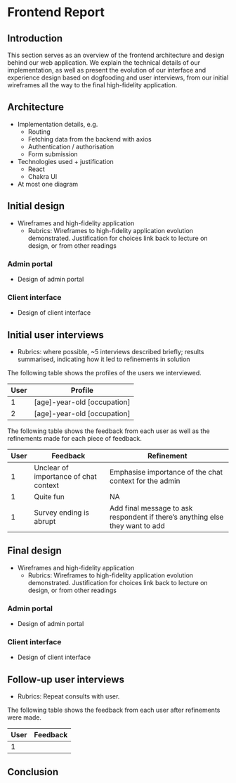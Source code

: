 # Frontend Report

## Introduction

This section serves as an overview of the frontend architecture and design behind our web application. We explain the technical details of our implementation, as well as present the evolution of our interface and experience design based on dogfooding and user interviews, from our initial wireframes all the way to the final high-fidelity application.

## Architecture

- Implementation details, e.g.
  - Routing
  - Fetching data from the backend with axios
  - Authentication / authorisation
  - Form submission
- Technologies used + justification
  - React
  - Chakra UI
- At most one diagram

## Initial design

- Wireframes and high-fidelity application
  - Rubrics: Wireframes to high-fidelity application evolution demonstrated. Justification for choices link back to lecture on design, or from other readings

### Admin portal

- Design of admin portal

### Client interface

- Design of client interface

## Initial user interviews

- Rubrics: where possible, ~5 interviews described briefly; results summarised, indicating how it led to refinements in solution

The following table shows the profiles of the users we interviewed.

| User | Profile                     |
| ---- | --------------------------- |
| 1    | [age]-year-old [occupation] |
| 2    | [age]-year-old [occupation] |

The following table shows the feedback from each user as well as the refinements made for each piece of feedback.

| User | Feedback                              | Refinement                                                                    |
| ---- | ------------------------------------- | ----------------------------------------------------------------------------- |
| 1    | Unclear of importance of chat context | Emphasise importance of the chat context for the admin                        |
| 1    | Quite fun                             | NA                                                                            |
| 1    | Survey ending is abrupt               | Add final message to ask respondent if there’s anything else they want to add |

## Final design

- Wireframes and high-fidelity application
  - Rubrics: Wireframes to high-fidelity application evolution demonstrated. Justification for choices link back to lecture on design, or from other readings

### Admin portal

- Design of admin portal

### Client interface

- Design of client interface

## Follow-up user interviews

- Rubrics: Repeat consults with user.

The following table shows the feedback from each user after refinements were made.

| User | Feedback |
| ---- | -------- |
| 1    |          |

## Conclusion
